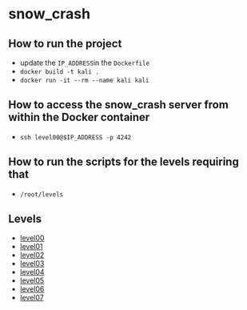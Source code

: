 # snow_crash

## How to run the project

- update the `IP_ADDRESS`in the `Dockerfile`
- `docker build -t kali .`
- `docker run -it --rm --name kali kali`

## How to access the snow_crash server from within the Docker container
- `ssh level00@$IP_ADDRESS -p 4242`

## How to run the scripts for the levels requiring that
- `/root/levels`

## Levels
- [level00](./levels/level00/level00.md)
- [level01](./levels/level01/level01.md)
- [level02](./levels/level02/level02.md)
- [level03](./levels/level03/level03.md)
- [level04](./levels/level04/level04.md)
- [level05](./levels/level05/level05.md)
- [level06](./levels/level06/level06.md)
- [level07](./levels/level07/level07.md)
